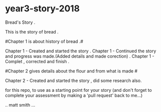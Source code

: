 # year3-story-2018
Bread's Story .

This is the story of bread .

#Chapter 1 is about history of bread .#

Chapter 1 - Created and started the story .
Chapter 1 - Continued the story and progress was made.(Added details and made corection) .
Chapter 1 - Complet , corrected and finish .

#Chapter 2 gives details about the flour and from what is made #

Chapter 2 - Created and started the story , did some research also.


for this repo, to use as a starting point for your story
(and don't forget to complete your assessment by making a 'pull request' back to me...)

.. matt smith ...
